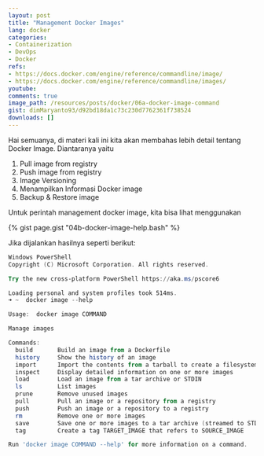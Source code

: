 ```yaml
---
layout: post
title: "Management Docker Images"
lang: docker
categories:
- Containerization
- DevOps
- Docker
refs: 
- https://docs.docker.com/engine/reference/commandline/image/
- https://docs.docker.com/engine/reference/commandline/images/
youtube: 
comments: true
image_path: /resources/posts/docker/06a-docker-image-command
gist: dimMaryanto93/d92bd18da1c73c230d7762361f738524
downloads: []
---
```


Hai semuanya, di materi kali ini kita akan membahas lebih detail tentang Docker Image. Diantaranya yaitu 

1. Pull image from registry
2. Push image from registry
3. Image Versioning
4. Menampilkan Informasi Docker image
5. Backup & Restore image

<!--more-->

Untuk perintah management docker image, kita bisa lihat menggunakan

{% gist page.gist "04b-docker-image-help.bash" %}

Jika dijalankan hasilnya seperti berikut:

```powershell
Windows PowerShell
Copyright (C) Microsoft Corporation. All rights reserved.

Try the new cross-platform PowerShell https://aka.ms/pscore6

Loading personal and system profiles took 514ms.
➜ ~  docker image --help

Usage:  docker image COMMAND

Manage images

Commands:
  build       Build an image from a Dockerfile
  history     Show the history of an image
  import      Import the contents from a tarball to create a filesystem image
  inspect     Display detailed information on one or more images
  load        Load an image from a tar archive or STDIN
  ls          List images
  prune       Remove unused images
  pull        Pull an image or a repository from a registry
  push        Push an image or a repository to a registry
  rm          Remove one or more images
  save        Save one or more images to a tar archive (streamed to STDOUT by default)
  tag         Create a tag TARGET_IMAGE that refers to SOURCE_IMAGE

Run 'docker image COMMAND --help' for more information on a command.
```